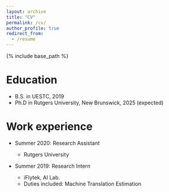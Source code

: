 ```yaml
---
layout: archive
title: "CV"
permalink: /cv/
author_profile: true
redirect_from:
  - /resume
---
```


{% include base_path %}

Education
======
* B.S. in UESTC, 2019
* Ph.D in Rutgers University, New Brunswick, 2025 (expected)

Work experience
======
* Summer 2020: Research Assistant
  * Rutgers University


* Summer 2019: Research Intern
  * iFlytek, AI Lab.
  * Duties included: Machine Translation Estimation


